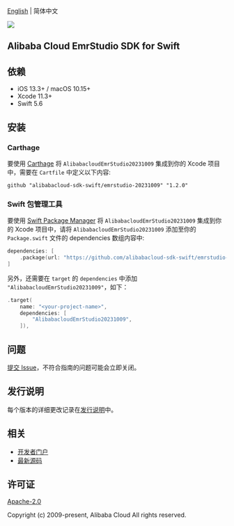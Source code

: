 [English](README.md) | 简体中文

![](https://aliyunsdk-pages.alicdn.com/icons/AlibabaCloud.svg)

## Alibaba Cloud EmrStudio SDK for Swift

## 依赖

- iOS 13.3+ / macOS 10.15+
- Xcode 11.3+
- Swift 5.6

## 安装

### Carthage

要使用 [Carthage](https://github.com/Carthage/Carthage) 将 `AlibabacloudEmrStudio20231009` 集成到你的 Xcode 项目中，需要在 `Cartfile` 中定义以下内容:

```ogdl
github "alibabacloud-sdk-swift/emrstudio-20231009" "1.2.0"
```

### Swift 包管理工具

要使用 [Swift Package Manager](https://swift.org/package-manager/) 将 `AlibabacloudEmrStudio20231009` 集成到你的 Xcode 项目中，请将 `AlibabacloudEmrStudio20231009` 添加至你的 `Package.swift` 文件的 dependencies 数组内容中:

```swift
dependencies: [
    .package(url: "https://github.com/alibabacloud-sdk-swift/emrstudio-20231009.git", from: "1.2.0")
]
```

另外，还需要在 `target` 的 `dependencies` 中添加 `"AlibabacloudEmrStudio20231009"`，如下：

```swift
.target(
    name: "<your-project-name>",
    dependencies: [
        "AlibabacloudEmrStudio20231009",
    ]),
```

## 问题

[提交 Issue](https://github.com/alibabacloud-sdk-swift/emrstudio-20231009/issues/new)，不符合指南的问题可能会立即关闭。

## 发行说明

每个版本的详细更改记录在[发行说明](./ChangeLog.txt)中。

## 相关

* [开发者门户](https://next.api.aliyun.com/home)
* [最新源码](https://github.com/alibabacloud-sdk-swift/emrstudio-20231009)

## 许可证

[Apache-2.0](http://www.apache.org/licenses/LICENSE-2.0)

Copyright (c) 2009-present, Alibaba Cloud All rights reserved.
